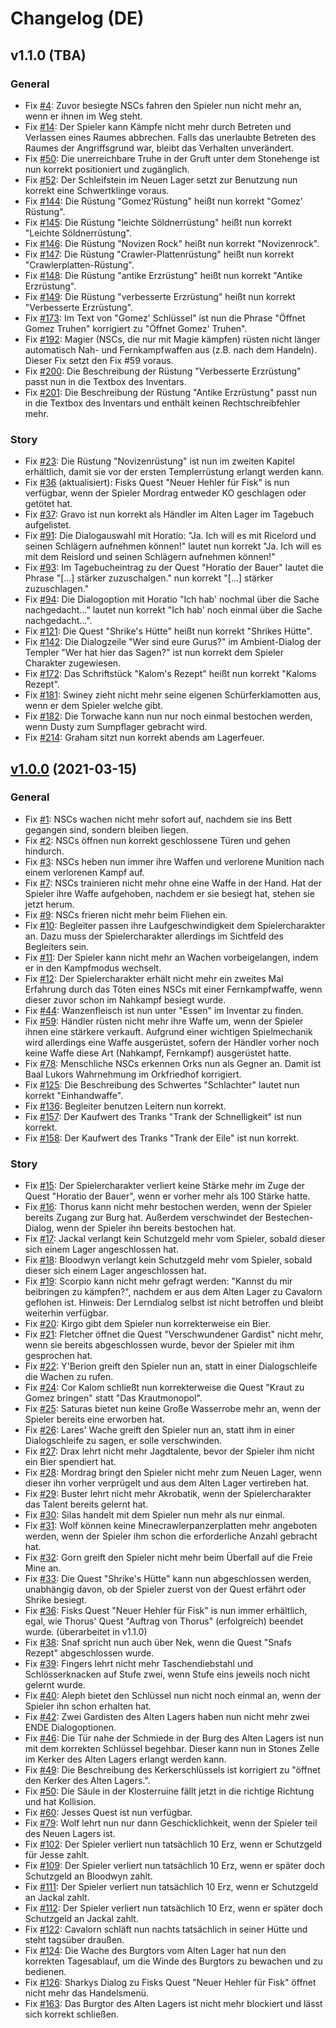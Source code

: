 # Changelog (DE)

## v1.1.0 (TBA)
### General
* Fix [#4](https://g1cp.org/issues/4): Zuvor besiegte NSCs fahren den Spieler nun nicht mehr an, wenn er ihnen im Weg steht.
* Fix [#14](https://g1cp.org/issues/14): Der Spieler kann Kämpfe nicht mehr durch Betreten und Verlassen eines Raumes abbrechen. Falls das unerlaubte Betreten des Raumes der Angriffsgrund war, bleibt das Verhalten unverändert.
* Fix [#50](https://g1cp.org/issues/50): Die unerreichbare Truhe in der Gruft unter dem Stonehenge ist nun korrekt positioniert und zugänglich.
* Fix [#52](https://g1cp.org/issues/52): Der Schleifstein im Neuen Lager setzt zur Benutzung nun korrekt eine Schwertklinge voraus.
* Fix [#144](https://g1cp.org/issues/144): Die Rüstung "Gomez'Rüstung" heißt nun korrekt "Gomez' Rüstung".
* Fix [#145](https://g1cp.org/issues/145): Die Rüstung "leichte Söldnerrüstung" heißt nun korrekt "Leichte Söldnerrüstung".
* Fix [#146](https://g1cp.org/issues/146): Die Rüstung "Novizen Rock" heißt nun korrekt "Novizenrock".
* Fix [#147](https://g1cp.org/issues/147): Die Rüstung "Crawler-Plattenrüstung" heißt nun korrekt "Crawlerplatten-Rüstung".
* Fix [#148](https://g1cp.org/issues/148): Die Rüstung "antike Erzrüstung" heißt nun korrekt "Antike Erzrüstung".
* Fix [#149](https://g1cp.org/issues/149): Die Rüstung "verbesserte Erzrüstung" heißt nun korrekt "Verbesserte Erzrüstung".
* Fix [#173](https://g1cp.org/issues/173): Im Text von "Gomez' Schlüssel" ist nun die Phrase "Öffnet Gomez Truhen" korrigiert zu "Öffnet Gomez' Truhen".
* Fix [#192](https://g1cp.org/issues/192): Magier (NSCs, die nur mit Magie kämpfen) rüsten nicht länger automatisch Nah- und Fernkampfwaffen aus (z.B. nach dem Handeln). Dieser Fix setzt den Fix #59 voraus.
* Fix [#200](https://g1cp.org/issues/200): Die Beschreibung der Rüstung "Verbesserte Erzrüstung" passt nun in die Textbox des Inventars.
* Fix [#201](https://g1cp.org/issues/201): Die Beschreibung der Rüstung "Antike Erzrüstung" passt nun in die Textbox des Inventars und enthält keinen Rechtschreibfehler mehr.

### Story
* Fix [#23](https://g1cp.org/issues/23): Die Rüstung "Novizenrüstung" ist nun im zweiten Kapitel erhältlich, damit sie vor der ersten Templerrüstung erlangt werden kann.
* Fix [#36](https://g1cp.org/issues/36) (aktualisiert): Fisks Quest "Neuer Hehler für Fisk" is nun verfügbar, wenn der Spieler Mordrag entweder KO geschlagen oder getötet hat.
* Fix [#37](https://g1cp.org/issues/37): Gravo ist nun korrekt als Händler im Alten Lager im Tagebuch aufgelistet.
* Fix [#91](https://g1cp.org/issues/91): Die Dialogauswahl mit Horatio: "Ja. Ich will es mit Ricelord und seinen Schlägern aufnehmen können!" lautet nun korrekt "Ja. Ich will es mit dem Reislord und seinen Schlägern aufnehmen können!"
* Fix [#93](https://g1cp.org/issues/93): Im Tagebucheintrag zu der Quest "Horatio der Bauer" lautet die Phrase "[...] stärker zuzuschalgen." nun korrekt "[...] stärker zuzuschlagen."
* Fix [#94](https://g1cp.org/issues/94): Die Dialogoption mit Horatio "Ich hab' nochmal über die Sache nachgedacht..." lautet nun korrekt "Ich hab' noch einmal über die Sache nachgedacht...".
* Fix [#121](https://g1cp.org/issues/121): Die Quest "Shrike's Hütte" heißt nun korrekt "Shrikes Hütte".
* Fix [#142](https://g1cp.org/issues/142): Die Dialogzeile "Wer sind eure Gurus?" im Ambient-Dialog der Templer "Wer hat hier das Sagen?" ist nun korrekt dem Spieler Charakter zugewiesen.
* Fix [#172](https://g1cp.org/issues/172): Das Schriftstück "Kalom's Rezept" heißt nun korrekt "Kaloms Rezept".
* Fix [#181](https://g1cp.org/issues/181): Swiney zieht nicht mehr seine eigenen Schürferklamotten aus, wenn er dem Spieler welche gibt.
* Fix [#182](https://g1cp.org/issues/182): Die Torwache kann nun nur noch einmal bestochen werden, wenn Dusty zum Sumpflager gebracht wird.
* Fix [#214](https://g1cp.org/issues/214): Graham sitzt nun korrekt abends am Lagerfeuer.

## [v1.0.0](https://github.com/AmProsius/gothic-1-community-patch/releases/tag/v1.0.0) (2021-03-15)
### General
* Fix [#1](https://g1cp.org/issues/1): NSCs wachen nicht mehr sofort auf, nachdem sie ins Bett gegangen sind, sondern bleiben liegen.
* Fix [#2](https://g1cp.org/issues/2): NSCs öffnen nun korrekt geschlossene Türen und gehen hindurch.
* Fix [#3](https://g1cp.org/issues/3): NSCs heben nun immer ihre Waffen und verlorene Munition nach einem verlorenen Kampf auf.
* Fix [#7](https://g1cp.org/issues/7): NSCs trainieren nicht mehr ohne eine Waffe in der Hand. Hat der Spieler ihre Waffe aufgehoben, nachdem er sie besiegt hat, stehen sie jetzt herum.
* Fix [#9](https://g1cp.org/issues/9): NSCs frieren nicht mehr beim Fliehen ein.
* Fix [#10](https://g1cp.org/issues/10): Begleiter passen ihre Laufgeschwindigkeit dem Spielercharakter an. Dazu muss der Spielercharakter allerdings im Sichtfeld des Begleiters sein.
* Fix [#11](https://g1cp.org/issues/11): Der Spieler kann nicht mehr an Wachen vorbeigelangen, indem er in den Kampfmodus wechselt.
* Fix [#12](https://g1cp.org/issues/12): Der Spielercharakter erhält nicht mehr ein zweites Mal Erfahrung durch das Töten eines NSCs mit einer Fernkampfwaffe, wenn dieser zuvor schon im Nahkampf besiegt wurde.
* Fix [#44](https://g1cp.org/issues/44): Wanzenfleisch ist nun unter "Essen" im Inventar zu finden.
* Fix [#59](https://g1cp.org/issues/59): Händler rüsten nicht mehr ihre Waffe um, wenn der Spieler ihnen eine stärkere verkauft. Aufgrund einer wichtigen Spielmechanik wird allerdings eine Waffe ausgerüstet, sofern der Händler vorher noch keine Waffe diese Art (Nahkampf, Fernkampf) ausgerüstet hatte.
* Fix [#78](https://g1cp.org/issues/78): Menschliche NSCs erkennen Orks nun als Gegner an. Damit ist Baal Lukors Wahrnehmung im Orkfriedhof korrigiert.
* Fix [#125](https://g1cp.org/issues/125): Die Beschreibung des Schwertes "Schlachter" lautet nun korrekt "Einhandwaffe".
* Fix [#136](https://g1cp.org/issues/136): Begleiter benutzen Leitern nun korrekt.
* Fix [#157](https://g1cp.org/issues/157): Der Kaufwert des Tranks "Trank der Schnelligkeit" ist nun korrekt.
* Fix [#158](https://g1cp.org/issues/158): Der Kaufwert des Tranks "Trank der Eile" ist nun korrekt.

### Story
* Fix [#15](https://g1cp.org/issues/15): Der Spielercharakter verliert keine Stärke mehr im Zuge der Quest "Horatio der Bauer", wenn er vorher mehr als 100 Stärke hatte.
* Fix [#16](https://g1cp.org/issues/16): Thorus kann nicht mehr bestochen werden, wenn der Spieler bereits Zugang zur Burg hat. Außerdem verschwindet der Bestechen-Dialog, wenn der Spieler ihn bereits bestochen hat.
* Fix [#17](https://g1cp.org/issues/17): Jackal verlangt kein Schutzgeld mehr vom Spieler, sobald dieser sich einem Lager angeschlossen hat.
* Fix [#18](https://g1cp.org/issues/18): Bloodwyn verlangt kein Schutzgeld mehr vom Spieler, sobald dieser sich einem Lager angeschlossen hat.
* Fix [#19](https://g1cp.org/issues/19): Scorpio kann nicht mehr gefragt werden: "Kannst du mir beibringen zu kämpfen?", nachdem er aus dem Alten Lager zu Cavalorn geflohen ist. Hinweis: Der Lerndialog selbst ist nicht betroffen und bleibt weiterhin verfügbar.
* Fix [#20](https://g1cp.org/issues/20): Kirgo gibt dem Spieler nun korrekterweise ein Bier.
* Fix [#21](https://g1cp.org/issues/21): Fletcher öffnet die Quest "Verschwundener Gardist" nicht mehr, wenn sie bereits abgeschlossen wurde, bevor der Spieler mit ihm gesprochen hat.
* Fix [#22](https://g1cp.org/issues/22): Y'Berion greift den Spieler nun an, statt in einer Dialogschleife die Wachen zu rufen.
* Fix [#24](https://g1cp.org/issues/24): Cor Kalom schließt nun korrekterweise die Quest "Kraut zu Gomez bringen" statt "Das Krautmonopol".
* Fix [#25](https://g1cp.org/issues/25): Saturas bietet nun keine Große Wasserrobe mehr an, wenn der Spieler bereits eine erworben hat.
* Fix [#26](https://g1cp.org/issues/26): Lares' Wache greift den Spieler nun an, statt ihm in einer Dialogschleife zu sagen, er solle verschwinden.
* Fix [#27](https://g1cp.org/issues/27): Drax lehrt nicht mehr Jagdtalente, bevor der Spieler ihm nicht ein Bier spendiert hat.
* Fix [#28](https://g1cp.org/issues/28): Mordrag bringt den Spieler nicht mehr zum Neuen Lager, wenn dieser ihn vorher verprügelt und aus dem Alten Lager vertireben hat.
* Fix [#29](https://g1cp.org/issues/29): Buster lehrt nicht mehr Akrobatik, wenn der Spielercharakter das Talent bereits gelernt hat.
* Fix [#30](https://g1cp.org/issues/30): Silas handelt mit dem Spieler nun mehr als nur einmal.
* Fix [#31](https://g1cp.org/issues/31): Wolf können keine Minecrawlerpanzerplatten mehr angeboten werden, wenn der Spieler ihm schon die erforderliche Anzahl gebracht hat.
* Fix [#32](https://g1cp.org/issues/32): Gorn greift den Spieler nicht mehr beim Überfall auf die Freie Mine an.
* Fix [#33](https://g1cp.org/issues/33): Die Quest "Shrike's Hütte" kann nun abgeschlossen werden, unabhängig davon, ob der Spieler zuerst von der Quest erfährt oder Shrike besiegt.
* Fix [#36](https://g1cp.org/issues/36): Fisks Quest "Neuer Hehler für Fisk" is nun immer erhältlich, egal, wie Thorus' Quest "Auftrag von Thorus" (erfolgreich) beendet wurde. (überarbeitet in v1.1.0)
* Fix [#38](https://g1cp.org/issues/38): Snaf spricht nun auch über Nek, wenn die Quest "Snafs Rezept" abgeschlossen wurde. 
* Fix [#39](https://g1cp.org/issues/39): Fingers lehrt nicht mehr Taschendiebstahl und Schlösserknacken auf Stufe zwei, wenn Stufe eins jeweils noch nicht gelernt wurde.
* Fix [#40](https://g1cp.org/issues/40): Aleph bietet den Schlüssel nun nicht noch einmal an, wenn der Spieler ihn schon erhalten hat.
* Fix [#42](https://g1cp.org/issues/42): Zwei Gardisten des Alten Lagers haben nun nicht mehr zwei ENDE Dialogoptionen.
* Fix [#46](https://g1cp.org/issues/46): Die Tür nahe der Schmiede in der Burg des Alten Lagers ist nun mit dem korrekten Schlüssel begehbar. Dieser kann nun in Stones Zelle im Kerker des Alten Lagers erlangt werden kann.
* Fix [#49](https://g1cp.org/issues/49): Die Beschreibung des Kerkerschlüssels ist korrigiert zu "öffnet den Kerker des Alten Lagers.".
* Fix [#50](https://g1cp.org/issues/50): Die Säule in der Klosterruine fällt jetzt in die richtige Richtung und hat Kollision.
* Fix [#60](https://g1cp.org/issues/60): Jesses Quest ist nun verfügbar.
* Fix [#79](https://g1cp.org/issues/79): Wolf lehrt nun nur dann Geschicklichkeit, wenn der Spieler teil des Neuen Lagers ist.
* Fix [#102](https://g1cp.org/issues/102): Der Spieler verliert nun tatsächlich 10 Erz, wenn er Schutzgeld für Jesse zahlt.
* Fix [#109](https://g1cp.org/issues/109): Der Spieler verliert nun tatsächlich 10 Erz, wenn er später doch Schutzgeld an Bloodwyn zahlt.
* Fix [#111](https://g1cp.org/issues/111): Der Spieler verliert nun tatsächlich 10 Erz, wenn er Schutzgeld an Jackal zahlt.
* Fix [#112](https://g1cp.org/issues/112): Der Spieler verliert nun tatsächlich 10 Erz, wenn er später doch Schutzgeld an Jackal zahlt.
* Fix [#122](https://g1cp.org/issues/122): Cavalorn schläft nun nachts tatsächlich in seiner Hütte und steht tagsüber draußen.
* Fix [#124](https://g1cp.org/issues/124): Die Wache des Burgtors vom Alten Lager hat nun den korrekten Tagesablauf, um die Winde des Burgtors zu bewachen und zu bedienen.
* Fix [#126](https://g1cp.org/issues/126): Sharkys Dialog zu Fisks Quest "Neuer Hehler für Fisk" öffnet nicht mehr das Handelsmenü.
* Fix [#163](https://g1cp.org/issues/163): Das Burgtor des Alten Lagers ist nicht mehr blockiert und lässt sich korrekt schließen.
